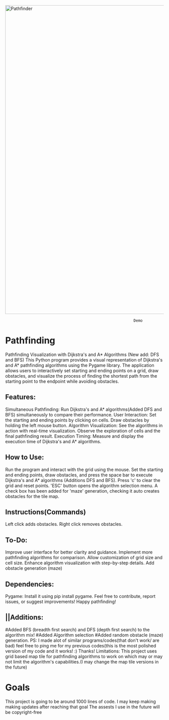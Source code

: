   <img width="980" alt="Pathfinder" src="https://github.com/Jitanshu-commits/Pathfinding/assets/146759344/df24c6b2-3437-4ba6-8980-3df89494cf16">
                                                            
                                                                  
                                                             Demo  


# Pathfinding
Pathfinding Visualization with Dijkstra's and A* Algorithms (New add: DFS and BFS)
This Python program provides a visual representation of Dijkstra's and A* pathfinding algorithms using the Pygame library. The application allows users to interactively set starting and ending points on a grid, draw obstacles, and visualize the process of finding the shortest path from the starting point to the endpoint while avoiding obstacles.

## Features: ##
Simultaneous Pathfinding: Run Dijkstra's and A* algorithms(Added DFS and BFS) simultaneously to compare their performance.
User Interaction: Set the starting and ending points by clicking on cells. Draw obstacles by holding the left mouse button. 
Algorithm Visualization: See the algorithms in action with real-time visualization. Observe the exploration of cells and the final pathfinding result.
Execution Timing: Measure and display the execution time of Dijkstra's and A* algorithms.
## How to Use: ##
Run the program and interact with the grid using the mouse.
Set the starting and ending points, draw obstacles, and press the space bar to execute Dijkstra's and A* algorithms (Additions DFS and BFS).
Press 'c' to clear the grid and reset points.
'ESC' button opens the algorithm selection menu.
A check box has been added for 'maze' generation, checking it auto creates obstacles for the tile map.
## Instructions(Commands) ##
Left click adds obstacles.
Right click removes obstacles.
## To-Do: ##
Improve user interface for better clarity and guidance.
Implement more pathfinding algorithms for comparison.
Allow customization of grid size and cell size.
Enhance algorithm visualization with step-by-step details.
Add obstacle generation (maze) 
## Dependencies: ##
Pygame: Install it using pip install pygame.
Feel free to contribute, report issues, or suggest improvements! Happy pathfinding!
## ||Additions: ##
#Added BFS (breadth first search) and DFS (depth first search) to the algorithm mix!
#Added Algorithm selection
#Added random obstacle (maze) generation.
PS: I made alot of similar programs/codes(that don't work/ are bad) feel free to ping me for my previous codes(this is the most polished version of my code and it works! :) 
Thanks!
Limitations: This project uses grid based map tile for pathfinding algorithms to work on which may or may not limit the algorithm's capabilities.(I may change the map tile versions in the future)

# Goals
This project is going to be around 1000 lines of code.
I may keep making making updates after reaching that goal
The assests I use in the future will be copyright-free 
